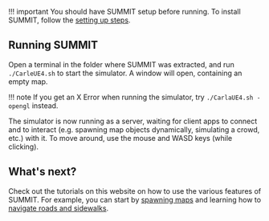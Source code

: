 !!! important
    You should have SUMMIT setup before running. To install SUMMIT, follow the [setting up steps](../setting_up).

## Running SUMMIT
Open a terminal in the folder where SUMMIT was extracted, and run `./CarleUE4.sh` to start the simulator. A window will open, containing an empty map. 

!!! note
    If you get an X Error when running the simulator, try `./CarlaUE4.sh -opengl` instead.

The simulator is now running as a server, waiting for client apps to connect and to interact (e.g. spawning map objects dynamically, simulating a crowd, etc.) with it. To move around, use the mouse and WASD keys (while clicking). 

## What's next?

Check out the tutorials on this website on how to use the various features of SUMMIT. For example, you can start by [spawning maps](../../../tutorials/loading_and_spawning_maps) and learning how to [navigate roads and sidewalks](../../../tutorials/using_roads_and_sidewalks).
